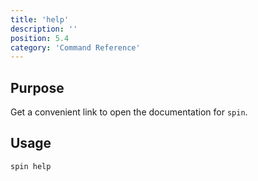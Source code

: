 ```yaml
---
title: 'help'
description: ''
position: 5.4
category: 'Command Reference'
---
```

## Purpose
Get a convenient link to open the documentation for `spin`.

## Usage
```bash
spin help
```